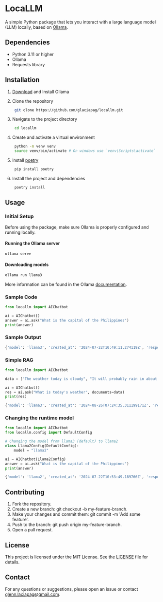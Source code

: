 # LocaLLM

A simple Python package that lets you interact with a large language model (LLM) locally, based on [Ollama](https://ollama.com).

## Dependencies

- Python 3.11 or higher
- Ollama
- Requests library

## Installation

1. [Download](https://ollama.com/download) and Install Ollama

2. Clone the repository

   ```bash
    git clone https://github.com/glaciapag/locallm.git
   ```

3. Navigate to the project directory

   ```bash
    cd locallm
   ```

4. Create and activate a virtual environment

   ```bash
    python -m venv venv
    source venv/bin/activate # On windows use `venv\Scripts\activate`
   ```

5. Install [poetry](https://python-poetry.org)

   ```bash
    pip install poetry
   ```

6. Install the project and dependencies

   ```bash
    poetry install
   ```

## Usage

### Initial Setup

Before using the package, make sure Ollama is properly configured and running locally.

#### Running the Ollama server

```bash
ollama serve
```

#### Downloading models

```bash
ollama run llama3
```

More information can be found in the Ollama [documentation](https://github.com/ollama/ollama).

### Sample Code

```python
from locallm import AIChatbot

ai = AIChatbot()
answer = ai.ask("What is the capital of the Philippines")
print(answer)
```

### Sample Output

```bash
{'model': 'llama3', 'created_at': '2024-07-22T10:49:11.274119Z', 'response': 'The capital of the Philippines is Manila.', 'done': True, 'done_reason': 'stop', 'context': [128006, 882, 128007, 271, 3923, 374, 279, 6864, 315, 26363, 128009, 128006, 78191, 128007, 271, 791, 6864, 315, 279, 26363, 374, 57664, 13], 'total_duration': 9569433512, 'load_duration': 7126954944, 'prompt_eval_count': 16, 'prompt_eval_duration': 1128135000, 'eval_count': 9, 'eval_duration': 1312084000}
```

### Simple RAG

```python
from locallm import AIChatbot

data = ["The weather today is cloudy", "It will probably rain in about an hour", "Tomorrow is probably going to be the same"]

ai = AIChatbot()
res = ai.ask("What is today's weather", documents=data)
print(res)
```

```bash
{'model': 'llama3', 'created_at': '2024-08-26T07:24:35.311199171Z', 'response': 'According to the given data, today\'s weather is "cloudy".', 'done': True, 'done_reason': 'stop', 'context': [128006, 882, 128007, 271, 985, 420, 828, 25, 32927, 91273, 374, 4762, 2133, 311, 387, 279, 1890, 518, 364, 2181, 690, 4762, 11422, 304, 922, 459, 6596, 518, 364, 791, 9282, 3432, 374, 74649, 75830, 4320, 279, 2768, 3488, 25, 3639, 374, 3432, 596, 9282, 128009, 128006, 78191, 128007, 271, 11439, 311, 279, 2728, 828, 11, 3432, 596, 9282, 374, 330, 12641, 88, 3343], 'total_duration': 16961778569, 'load_duration': 536604822, 'prompt_eval_count': 51, 'prompt_eval_duration': 6899317000, 'eval_count': 15, 'eval_duration': 9452099000}
```

### Changing the runtime model

```python
from locallm import AIChatbot
from locallm.config import DefaultConfig

# Changing the model from llama3 (default) to llama2
class Llama2Config(DefaultConfig):
    model = "llama2"

ai = AIChatbot(Llama2Config)
answer = ai.ask("What is the capital of the Philippines")
print(answer)
```

```bash
{'model': 'llama2', 'created_at': '2024-07-22T10:53:49.189766Z', 'response': 'The capital of Philippines is Manila.', 'done': True, 'done_reason': 'stop', 'context': [518, 25580, 29962, 3532, 14816, 29903, 29958, 5299, 829, 14816, 29903, 6778, 13, 13, 5618, 338, 278, 7483, 310, 26260, 518, 29914, 25580, 29962, 13, 1576, 7483, 310, 26260, 338, 2315, 4233, 29889], 'total_duration': 12565333601, 'load_duration': 8434900459, 'prompt_eval_count': 26, 'prompt_eval_duration': 2611097000, 'eval_count': 9, 'eval_duration': 1518017000}
```

## Contributing

1. Fork the repository.
2. Create a new branch: git checkout -b my-feature-branch.
3. Make your changes and commit them: git commit -m 'Add some feature'.
4. Push to the branch: git push origin my-feature-branch.
5. Open a pull request.

## License

This project is licensed under the MIT License. See the [LICENSE](LICENSE) file for details.

## Contact

For any questions or suggestions, please open an issue or contact <glenn.laciapag@gmail.com>.
